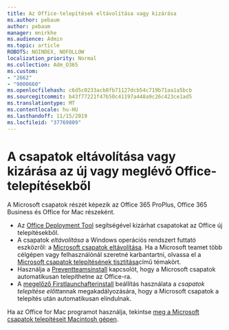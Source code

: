 ```yaml
---
title: Az Office-telepítések eltávolítása vagy kizárása
ms.author: pebaum
author: pebaum
manager: mnirkhe
ms.audience: Admin
ms.topic: article
ROBOTS: NOINDEX, NOFOLLOW
localization_priority: Normal
ms.collection: Adm_O365
ms.custom:
- "2662"
- "9000660"
ms.openlocfilehash: c6d5c0233acb8fb71127dcb54c719b71aa1a5bcb
ms.sourcegitcommit: b43f77221f47b50c41197a448a9c26c423ce1ad5
ms.translationtype: MT
ms.contentlocale: hu-HU
ms.lasthandoff: 11/15/2019
ms.locfileid: "37769809"
---
```

# <a name="uninstall-or-exclude-teams-from-new-or-existing-office-installations"></a>A csapatok eltávolítása vagy kizárása az új vagy meglévő Office-telepítésekből

A Microsoft csapatok részét képezik az Office 365 ProPlus, Office 365 Business és Office for Mac részeként.

- Az [Office Deployment Tool](https://docs.microsoft.com/deployoffice/teams-install#how-to-exclude-microsoft-teams-from-new-installations-of-office-365-proplus) segítségével kizárhat csapatokat az Office új telepítésekből.
- A csapatok *eltávolítása* a Windows operációs rendszert futtató eszközről: a [Microsoft csapatok eltávolítása](https://support.office.com/article/3b159754-3c26-4952-abe7-57d27f5f4c81). Ha a Microsoft teamet több célgépen vagy felhasználónál szeretné karbantartni, olvassa el a [Microsoft csapatok telepítésének tisztítása](https://docs.microsoft.com/microsoftteams/scripts/powershell-script-teams-deployment-clean-up)című témakört.
- Használja a [Preventteamsinstall](https://docs.microsoft.com/deployoffice/teams-install#use-group-policy-to-control-the-installation-of-microsoft-teams
) kapcsolót, hogy a Microsoft csapatok automatikusan telepíthetne az Office-ra.
- A [megelőző Firstlaunchafterinstall](https://docs.microsoft.com/deployoffice/teams-install#use-group-policy-to-prevent-microsoft-teams-from-starting-automatically-after-installation) beállítás használata a *csapatok telepítése előtt*annak megakadályozására, hogy a Microsoft csapatok a telepítés után automatikusan elindulnak.

Ha az Office for Mac programot használja, tekintse [meg a Microsoft csapatok telepítéseit Macintosh gépen](https://docs.microsoft.com/deployoffice/teams-install#microsoft-teams-installations-on-a-mac).